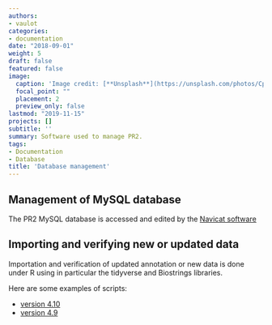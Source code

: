```yaml
---
authors:
- vaulot
categories:
- documentation
date: "2018-09-01"
weight: 5
draft: false
featured: false
image:
  caption: 'Image credit: [**Unsplash**](https://unsplash.com/photos/CpkOjOcXdUY)'
  focal_point: ""
  placement: 2
  preview_only: false
lastmod: "2019-11-15"
projects: []
subtitle: ''
summary: Software used to manage PR2.
tags:
- Documentation
- Database
title: 'Database management'
---
```


## Management of MySQL database

The PR2 MySQL database is accessed and edited by the [Navicat software](https://www.navicat.com/)


## Importing and verifying new or updated data

Importation and verification of updated annotation or new data is done under R using in particular the tidyverse and Biostrings libraries.

Here are some examples of scripts:

* [version 4.10](https://vaulot.github.io/pr2/PR2_update_4.10.0_pr2_original.html)
* [version 4.9](https://vaulot.github.io/pr2/PR2_update_4.9.0_DinoRef.html)
